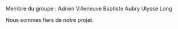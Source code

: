 Membre du groupe :
Adrien Villeneuve
Baptiste Aubry
Ulysse Long

Nous sommes fiers de notre projet.
